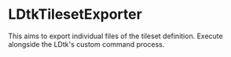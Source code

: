 # LDtkTilesetExporter

This aims to export individual files of the tileset definition. Execute alongside the LDtk's custom command process.

